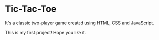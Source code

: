 # Tic-Tac-Toe
It's a classic two-player game created using HTML, CSS and JavaScript.

This is my first project!
Hope you like it.
